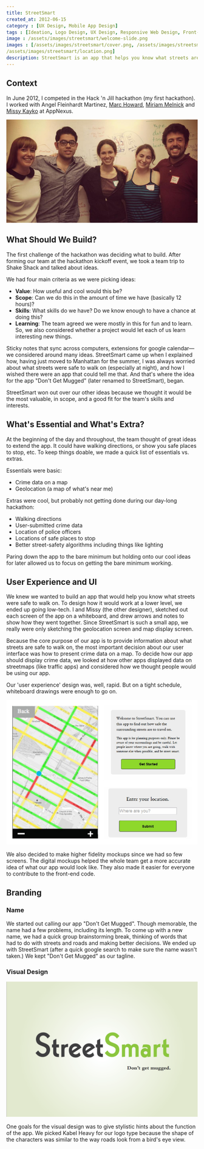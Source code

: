 ```yaml
---
title: StreetSmart
created_at: 2012-06-15
category : [UX Design, Mobile App Design]
tags : [Ideation, Logo Design, UX Design, Responsive Web Design, Front-End Web Development]
image : /assets/images/streetsmart/welcome-slide.png
images : [/assets/images/streetsmart/cover.png, /assets/images/streetsmart/street-exp.png, /assets/images/streetsmart/welcome.png, 
/assets/images/streetsmart/location.png]
description: StreetSmart is an app that helps you know what streets are safe to walk on at different times of day. My team and I designed and prototyped StreetSmart in a day at the Hack 'n Jill hackathon.
---
```


## Context

In June 2012, I competed in the Hack 'n Jill hackathon (my first hackathon). I worked with Angel Fleinhardt Martinez, [Marc Howard](http://marc-howard.net/), [Miriam Melnick](http://www.miriammelnick.com/home.shtml) and [Missy Kayko](http://zerply.com/missykayko/) at AppNexus.

![My team. From left to right, Missy, Angel, Me (Julia), Miriam, and Marc](/assets/images/streetsmart/team.jpg)

## What Should We Build?

The first challenge of the hackathon was deciding what to build. After forming our team at the hackathon kickoff event, we took a team trip to Shake Shack and talked about ideas. 

We had four main criteria as we were picking ideas:

- **Value**: How useful and cool would this be?
- **Scope**: Can we do this in the amount of time we have (basically 12 hours)?
- **Skills**: What skills do we have? Do we know enough to have a chance at doing this?
- **Learning**: The team agreed we were mostly in this for fun and to learn. So, we also considered whether a project would let each of us learn interesting new things.

Sticky notes that sync across computers, extensions for google calendar&mdash;we considered around many ideas. StreetSmart came up when I explained how, having just moved to Manhattan for the summer, I was always worried about what streets were safe to walk on (especially at night), and how I wished there were an app that could tell me that. And that's where the idea for the app "Don't Get Mugged" (later renamed to StreetSmart), began.

StreetSmart won out over our other ideas because we thought it would be the most valuable, in scope, and a good fit for the team's skills and interests.

## What's Essential and What's Extra?

At the beginning of the day and throughout, the team thought of great ideas to extend the app. It could have walking directions, or show you safe places to stop, etc. To keep things doable, we made a quick list of essentials vs. extras. 

Essentials were basic:

- Crime data on a map
- Geolocation (a map of what's near me)

Extras were cool, but probably not getting done during our day-long hackathon:

- Walking directions
- User-submitted crime data
- Location of police officers
- Locations of safe places to stop
- Better street-safety algorithms including things like lighting

Paring down the app to the bare minimum but holding onto our cool ideas for later allowed us to focus on getting the bare minimum working.

## User Experience and UI

We knew we wanted to build an app that would help you know what streets were safe to walk on. To design how it would work at a lower level, we ended up going low-tech. I and Missy (the other designer), sketched out each screen of the app on a whiteboard, and drew arrows and notes to show how they went together. Since StreetSmart is such a small app, we really were only sketching the geolocation screen and map display screen.

Because the core purpose of our app is to provide information about what streets are safe to walk on, the most important decision about our user interface was how to present crime data on a map. To decide how our app should display crime data, we looked at how other apps displayed data on streetmaps (like traffic apps) and considered how we thought people would be using our app.



Our 'user experience' design was, well, rapid. But on a tight schedule, whiteboard drawings were enough to go on. 

![Higher fidelity mockups](/assets/images/streetsmart/mocks.jpg)

We also decided to make higher fidelity mockups since we had so few screens. The digital mockups helped the whole team get a more accurate idea of what our app would look like. They also made it easier for everyone to contribute to the front-end code.

## Branding

### Name

We started out calling our app "Don't Get Mugged". Though memorable, the name had a few problems, including its length. To come up with a new name, we had a quick group brainstorming break, thinking of words that had to do with streets and roads and making better decisions. We ended up with StreetSmart (after a quick google search to make sure the name wasn't taken.) We kept "Don't Get Mugged" as our tagline.

### Visual Design

!['Cover' slide for StreetSmart](/assets/images/streetsmart/cover.png)

One goals for the visual design was to give stylistic hints about the function of the app. We picked Kabel Heavy for our logo type because the shape of the characters was similar to the way roads look from a bird's eye view.






